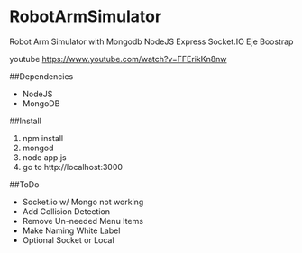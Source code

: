RobotArmSimulator
=================

Robot Arm Simulator with Mongodb NodeJS Express Socket.IO Eje Boostrap

youtube https://www.youtube.com/watch?v=FFErikKn8nw

##Dependencies 

- NodeJS
- MongoDB

##Install

1. npm install
2. mongod
3. node app.js
4. go to http://localhost:3000


##ToDo

- Socket.io w/ Mongo not working
- Add Collision Detection
- Remove Un-needed Menu Items
- Make Naming White Label
- Optional Socket or Local


